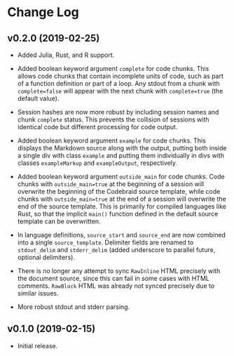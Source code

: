 # Change Log


## v0.2.0 (2019-02-25)

* Added Julia, Rust, and R support.

* Added boolean keyword argument `complete` for code chunks.  This allows code
  chunks that contain incomplete units of code, such as part of a function
  definition or part of a loop.  Any stdout from a chunk with `complete=false`
  will appear with the next chunk with `complete=true` (the default value).

* Session hashes are now more robust by including session names and chunk
  `complete` status.  This prevents the collision of sessions with identical
  code but different processing for code output.

* Added boolean keyword argument `example` for code chunks.  This displays the
  Markdown source along with the output, putting both inside a single div with
  class `example` and putting them individually in divs with classes
  `exampleMarkup` and `exampleOutput`, respectively.

* Added boolean keyword argument `outside_main` for code chunks.  Code chunks
  with `outside_main=true` at the beginning of a session will overwrite the
  beginning of the Codebraid source template, while code chunks with
  `outside_main=true` at the end of a session will overwrite the end of the
  source template.  This is primarily for compiled languages like Rust, so
  that the implicit `main()` function defined in the default source template
  can be overwritten.

* In language definitions, `source_start` and `source_end` are now combined
  into a single `source_template`.  Delimiter fields are renamed to
  `stdout_delim` and `stderr_delim` (added underscore to parallel future,
  optional delimiters).

* There is no longer any attempt to sync `RawInline` HTML precisely with the
  document source, since this can fail in some cases with HTML comments.
  `RawBlock` HTML was already not synced precisely due to similar issues.

* More robust stdout and stderr parsing.


## v0.1.0 (2019-02-15)

* Initial release.
